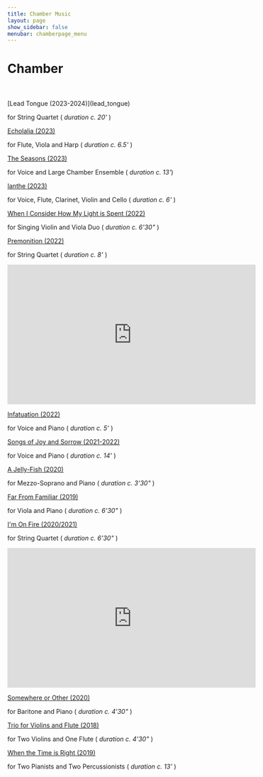 ```yaml
---
title: Chamber Music
layout: page
show_sidebar: false
menubar: chamberpage_menu
---
```


# Chamber
<br>
<br>
[Lead Tongue (2023-2024)](lead_tongue)

for String Quartet ( *duration c. 20'* )

[Echolalia (2023)](echolalia)

for Flute, Viola and Harp ( *duration c. 6.5'* )

[The Seasons (2023)](the_seasons)

for Voice and Large Chamber Ensemble ( *duration c. 13'*)

[Ianthe (2023)](ianthe)

for Voice, Flute, Clarinet, Violin and Cello ( *duration c. 6'* )

[When I Consider How My Light is Spent (2022)](when_i_consider_how_my_light_is_spent)

for Singing Violin and Viola Duo ( *duration c. 6'30"* )

[Premonition (2022)](premonition)

for String Quartet ( *duration c. 8'* )

<iframe width="560" height="315" src="https://www.youtube.com/embed/nY5aJJSZmqI?si=cMlWrvfnSRAsGeZx" title="YouTube video player" frameborder="0" allow="accelerometer; autoplay; clipboard-write; encrypted-media; gyroscope; picture-in-picture; web-share" referrerpolicy="strict-origin-when-cross-origin" allowfullscreen></iframe>

[Infatuation (2022)](infatuation)

for Voice and Piano ( *duration c. 5'* )

[Songs of Joy and Sorrow (2021-2022)](songs_of_joy_and_sorrow)

for Voice and Piano ( *duration c. 14'* )

[A Jelly-Fish (2020)]("http://www.alexbarsom.com/a_jelly-fish")

for Mezzo-Soprano and Piano ( *duration c. 3'30"* )

[Far From Familiar (2019)]("http://www.alexbarsom.com/far_from_familiar/")

for Viola and Piano ( *duration c. 6'30"* )

[I'm On Fire (2020/2021)]("http://www.alexbarsom.com/I'm_on_fire/")

for String Quartet ( *duration c. 6'30"* )

<iframe width="560" height="315" src="https://www.youtube.com/embed/8q0CeNBiQUA" title="YouTube video player" frameborder="0" allow="accelerometer; autoplay; clipboard-write; encrypted-media; gyroscope; picture-in-picture" allowfullscreen></iframe>

[Somewhere or Other (2020)]("http:/www.alexbarsom.com/somewhere_or_other/")

for Baritone and Piano ( *duration c. 4'30"* )

[Trio for Violins and Flute (2018)]("http://www.alexbarsom.com/trio_for_violins_and_flute/")

for Two Violins and One Flute ( *duration c. 4'30"* )

[When the Time is Right (2019)]("http://www.alexbarsom.com/when_the_time_is_right/")

for Two Pianists and Two Percussionists ( *duration c. 13'* )